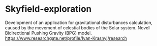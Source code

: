 # Skyfield-exploration
Development of an application for gravitational disturbances calculation, caused by the movement of celestial bodies of the Solar system. Novell Bidirectional Pushing Gravity (BPG) model. https://www.researchgate.net/profile/Ivan-Krasnyj/research

